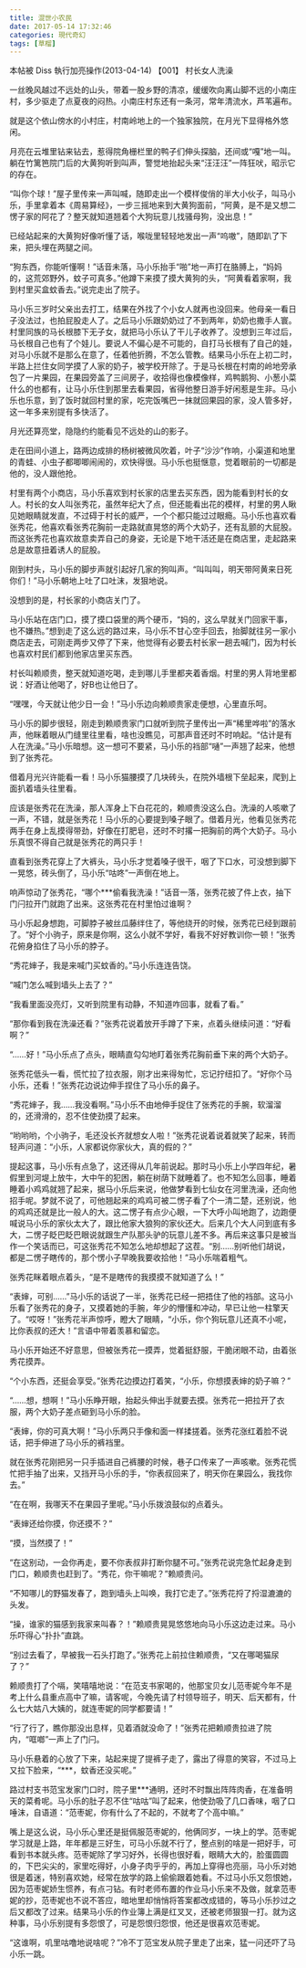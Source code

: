 ```yaml
---
title: 混世小农民
date: 2017-05-14 17:32:46
categories: 現代奇幻
tags: [草榴]
---
```

本帖被 Diss 執行加亮操作(2013-04-14)
【001】 村长女人洗澡

一丝晚风越过不远处的山头，带着一股乡野的清凉，缓缓吹向离山脚不远的小南庄村，多少驱走了点夏夜的闷热。小南庄村东还有一条河，常年清流水，芦苇遍布。

就是这个依山傍水的小村庄，村南岭地上的一个独家独院，在月光下显得格外悠闲。

月亮在云堆里钻来钻去，惹得院角栅栏里的鸭子们伸头探脑，还间或“嘎”地一叫。躺在竹篱笆院门后的大黄狗听到叫声，警觉地抬起头来“汪汪汪”一阵狂吠，昭示它的存在。

“叫你个球！”屋子里传来一声叫喊，随即走出一个模样俊俏的半大小伙子，叫马小乐，手里拿着本《周易算经》，一步三摇地来到大黄狗面前，“阿黄，是不是又想二愣子家的阿花了？整天就知道翘着个大狗玩意儿找骚母狗，没出息！”

已经站起来的大黄狗好像听懂了话，喉咙里轻轻地发出一声“呜嗷”，随即趴了下来，把头埋在两腿之间。

“狗东西，你能听懂啊！”话音未落，马小乐抬手“啪”地一声打在胳膊上，“妈妈的，这荒郊野外，蚊子可真多。”他蹲下来摸了摸大黄狗的头，“阿黄看着家啊，我到村里买盒蚊香去。”说完走出了院子。

马小乐三岁时父亲出去打工，结果在外找了个小女人就再也没回来。他母亲一看日子没法过，也拍屁股走人了。之后马小乐跟奶奶过了不到两年，奶奶也撒手人寰。村里同族的马长根膝下无子女，就把马小乐认了干儿子收养了。没想到三年过后，马长根自己也有了个娃儿。要说人不偏心是不可能的，自打马长根有了自己的娃，对马小乐就不是那么在意了，任着他折腾，不怎么管教。结果马小乐在上初二时，半路上拦住女同学摸了人家的奶子，被学校开除了。于是马长根在村南的岭地旁承包了一片果园，在果园旁盖了三间房子，收拾得也像模像样，鸡鸭鹅狗、小葱小菜什么的也都有，让马小乐住到那里去看果园，省得他整日游手好闲惹是生非。马小乐也乐意，到了饭时就回村里的家，吃完饭嘴巴一抹就回果园的家，没人管多好，这一年多来别提有多快活了。

月光还算亮堂，隐隐约约能看见不远处的山的影子。

走在田间小道上，路两边成排的杨树被微风吹着，叶子“沙沙”作响，小渠道和地里的青蛙、小虫子都唧唧闹闹的，欢快得很。马小乐也挺惬意，觉着眼前的一切都是他的，没人跟他抢。

村里有两个小商店，马小乐喜欢到村长家的店里去买东西，因为能看到村长的女人。村长的女人叫张秀花，虽然年纪大了点，但还能看出花的模样，村里的男人瞅见她眼睛就发直，不过碍于村长的威严，一个个都只能过过眼瘾。马小乐也喜欢看张秀花，他喜欢看张秀花胸前一走路就直晃悠的两个大奶子，还有乱颤的大屁股。而这张秀花也喜欢故意卖弄自己的身姿，无论是下地干活还是在商店里，走起路来总是故意扭着诱人的屁股。

刚到村头，马小乐的脚步声就引起好几家的狗叫声。“叫叫叫，明天带阿黄来日死你们！”马小乐朝地上吐了口吐沫，发狠地说。

没想到的是，村长家的小商店关门了。

马小乐站在店门口，摸了摸口袋里的两个硬币，“妈的，这么早就关门回家干事，也不嫌热。”想到走了这么远的路过来，马小乐不甘心空手回去，抬脚就往另一家小商店走去，可刚走两步又停了下来，他觉得有必要去村长家一趟去喊门，因为村长也喜欢村民们都到他家店里买东西。

村长叫赖顺贵，整天就知道吃喝，走到哪儿手里都夹着香烟。村里的男人背地里都说：好酒让他喝了，好B也让他日了。

“嘿嘿，今天就让他少日一会！”马小乐边向赖顺贵家走便想，心里直乐呵。

马小乐的脚步很轻，刚走到赖顺贵家门口就听到院子里传出一声“稀里哗啦”的落水声，他眯着眼从门缝里往里看，啥也没瞧见，可那声音还时不时响起。“估计是有人在洗澡。”马小乐暗想。这一想可不要紧，马小乐的裆部“嗵”一声翘了起来，他想到了张秀花。

借着月光兴许能看一看！马小乐猫腰摸了几块砖头，在院外墙根下垒起来，爬到上面扒着墙头往里看。

应该是张秀花在洗澡，那人浑身上下白花花的，赖顺贵没这么白。洗澡的人咳嗽了一声，不错，就是张秀花！马小乐的心要提到嗓子眼了。借着月光，他看见张秀花两手在身上乱摸得带劲，好像在打肥皂，还时不时撂一把胸前的两个大奶子。马小乐真恨不得自己就是张秀花的两只手！

直看到张秀花穿上了大裤头，马小乐才觉着嗓子很干，咽了下口水，可没想到脚下一晃悠，砖头倒了，马小乐“咕咚”一声倒在地上。

响声惊动了张秀花，“哪个***偷看我洗澡！”话音一落，张秀花披了件上衣，抽下门闩拉开门就跑了出来。这张秀花在村里怕过谁啊？

马小乐起身想跑，可脚脖子被丝瓜藤绊住了，等他绕开的时候，张秀花已经到跟前了。“好个小驹子，原来是你啊，这么小就不学好，看我不好好教训你一顿！”张秀花俯身掐住了马小乐的脖子。

“秀花婶子，我是来喊门买蚊香的。”马小乐连连告饶。

“喊门怎么喊到墙头上去了？”

“我看里面没亮灯，又听到院里有动静，不知道咋回事，就看了看。”

“那你看到我在洗澡还看？”张秀花说着放开手蹲了下来，点着头继续问道：“好看啊？”

“……好！”马小乐点了点头，眼睛直勾勾地盯着张秀花胸前垂下来的两个大奶子。

张秀花低头一看，慌忙拉了拉衣服，刚才出来得匆忙，忘记拧纽扣了。“好你个马小乐，还看！”张秀花边说边伸手捏住了马小乐的鼻子。

“秀花婶子，我……我没看啊。”马小乐不由地伸手捉住了张秀花的手腕，软溜溜的，还滑滑的，忍不住使劲摸了起来。

“哟哟哟，个小驹子，毛还没长齐就想女人啦！”张秀花说着说着就笑了起来，转而轻声问道：“小乐，人家都说你家伙大，真的假的？”

提起这事，马小乐有点急了，这还得从几年前说起。那时马小乐上小学四年纪，暑假里到河堤上放牛，大中午的犯困，躺在树荫下就睡着了。也不知怎么回事，睡着睡着小鸡鸡就翘了起来，据马小乐后来说，他做梦看到七仙女在河里洗澡，还向他招手呢。梦就不说了，可他翘起来的鸡鸡可被二愣子看了个一清二楚，还别说，他的鸡鸡还就是比一般人的大。这二愣子有点少心眼，一下大呼小叫地跑了，边跑便喊说马小乐的家伙太大了，跟比他家大狼狗的家伙还大。后来几个大人问到底有多大，二愣子眨巴眨巴眼说就跟生产队那头驴的玩意儿差不多。再后来这事只是被当作一个笑话而已，可这张秀花不知怎么地却想起了这茬。“别……别听他们胡说，都是二愣子瞎传的，那个愣小子早晚我要收拾他！”马小乐喘着粗气。

张秀花眯着眼点着头，“是不是瞎传的我摸摸不就知道了么！”

“表婶，可别……”马小乐的话说了一半，张秀花已经一把捂住了他的裆部。这马小乐看了张秀花的身子，又摸着她的手腕，年少的懵懂和冲动，早已让他一柱擎天了。“哎呀！”张秀花半声惊呼，瞪大了眼睛，“小乐，你个狗玩意儿还真不小呢，比你表叔的还大！”言语中带着羡慕和留恋。

马小乐开始还不好意思，但被张秀花一摸弄，觉着挺舒服，干脆闭眼不动，由着张秀花摸弄。

“个小东西，还挺会享受。”张秀花边摸边打着笑，“小乐，你想摸表婶的奶子嘛？”

“……想，想啊！”马小乐睁开眼，抬起头伸出手就要去摸。张秀花一把拉开了衣服，两个大奶子差点砸到马小乐的脸。

“表婶，你的可真大啊！”马小乐两只手像和面一样揉搓着。张秀花涨红着脸不说话，把手伸进了马小乐的裤裆里。

就在张秀花刚把另一只手插进自己裤腰的时候，巷子口传来了一声咳嗽。张秀花慌忙把手抽了出来，又挡开马小乐的手，“你表叔回来了，明天你在果园么，我找你去。”

“在在啊，我哪天不在果园子里呢。”马小乐拨浪鼓似的点着头。

“表婶还给你摸，你还摸不？”

“摸，当然摸了！”

“在这别动，一会你再走，要不你表叔非打断你腿不可。”张秀花说完急忙起身走到门口，赖顺贵也赶到了。“秀花，你干嘛呢？”赖顺贵问。

“不知哪儿的野猫发春了，跑到墙头上叫唤，我打它走了。”张秀花捋了捋湿漉漉的头发。

“操，谁家的猫感到我家来叫春？！”赖顺贵晃晃悠悠地向马小乐这边走过来。马小乐吓得心“扑扑”直跳。

“别过去看了，早被我一石头打跑了。”张秀花上前拉住赖顺贵，“又在哪喝猫尿了？”

赖顺贵打了个嗝，笑嘻嘻地说：“在范支书家喝的，他那宝贝女儿范枣妮今年不是考上什么县重点高中了嘛，请客呢，今晚先请了村领导班子，明天、后天都有，什么七大姑八大姨的，就连枣妮的同学都要请！”

“行了行了，瞧你那没出息样，见着酒就没命了！”张秀花把赖顺贵拉进了院内，“哐啷”一声上了门闩。

马小乐悬着的心放了下来，站起来提了提裤子走了，露出了得意的笑容，不过马上又拉下脸来，“***，蚊香还没买呢。”

路过村支书范宝发家门口时，院子里***通明，还时不时飘出阵阵肉香，在准备明天的菜肴呢。马小乐的肚子忍不住“咕咕”叫了起来，他使劲吸了几口香味，咽了口唾沫，自语道：“范枣妮，你有什么了不起的，不就考了个高中嘛。”

嘴上是这么说，马小乐心里还是挺佩服范枣妮的，他俩同岁，一块上的学。范枣妮学习就是上路，年年都是三好生，可马小乐就不行了，整点别的啥是一把好手，可看到书本就头疼。范枣妮除了学习好外，长得也很好看，眼睛大大的，脸蛋圆圆的，下巴尖尖的，家里吃得好，小身子肉乎乎的，再加上穿得也亮丽，马小乐对她很是着迷，特别喜欢她，经常在放学的路上偷偷跟着她看。不过马小乐又怨恨她，因为范枣妮娇生惯养，有点刁钻。有时老师布置的作业马小乐来不及做，就拿范枣妮的抄，范枣妮也不说不答应，暗地里却悄悄将答案都改成错的，等马小乐抄过之后又都改了过来。结果马小乐的作业簿上满是红叉叉，还被老师狠狠一打。就为这种事，马小乐别提有多怨恨了，可是怨恨归怨恨，他还是很喜欢范枣妮。

“这谁啊，叽里咕噜地说啥呢？”冷不丁范宝发从院子里走了出来，猛一问还吓了马小乐一跳。